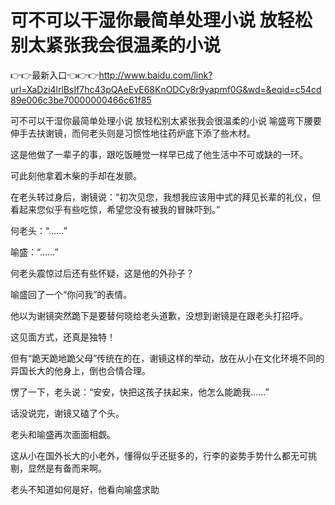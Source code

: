 # 可不可以干湿你最简单处理小说 放轻松别太紧张我会很温柔的小说

👉👉最新入口👈👉👉http://www.baidu.com/link?url=XaDzi4lrlBsIf7hc43pQAeEvE68KnODCy8r9yapmf0G&wd=&eqid=c54cd89e006c3be70000000466c61f85

可不可以干湿你最简单处理小说 放轻松别太紧张我会很温柔的小说
喻盛弯下腰要伸手去扶谢镜，而何老头则是习惯性地往药炉底下添了些木材。

这是他做了一辈子的事，跟吃饭睡觉一样早已成了他生活中不可或缺的一环。

可此刻他拿着木柴的手却在发颤。

在老头转过身后，谢镜说：“初次见您，我想我应该用中式的拜见长辈的礼仪，但看起来您似乎有些吃惊，希望您没有被我的冒昧吓到。”

何老头：“……”

喻盛：“……”

何老头震惊过后还有些怀疑，这是他的外孙子？

喻盛回了一个“你问我”的表情。

他以为谢镜突然跪下是要替何晓给老头道歉，没想到谢镜是在跟老头打招呼。

这见面方式，还真是独特！

但有“跪天跪地跪父母”传统在的在，谢镜这样的举动，放在从小在文化环境不同的异国长大的他身上，倒也合情合理。

愣了一下，老头说：“安安，快把这孩子扶起来，他怎么能跪我……”

话没说完，谢镜又磕了个头。

老头和喻盛再次面面相觑。

这从小在国外长大的小老外，懂得似乎还挺多的，行李的姿势手势什么都无可挑剔，显然是有备而来啊。

老头不知道如何是好，他看向喻盛求助
